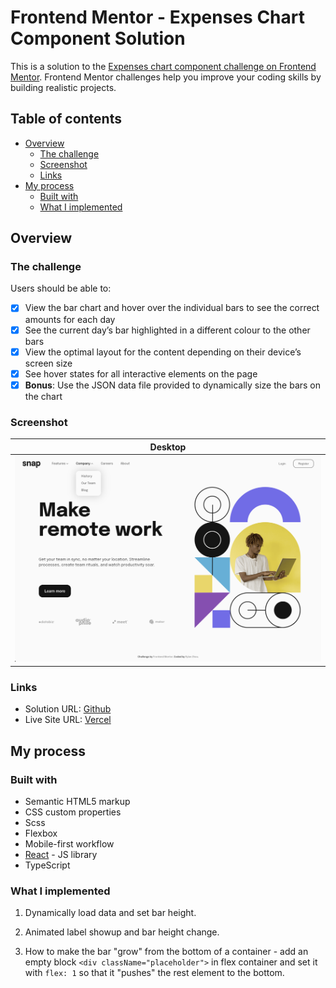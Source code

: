 # Frontend Mentor - Expenses Chart Component Solution

This is a solution to the [Expenses chart component challenge on Frontend Mentor](https://www.frontendmentor.io/challenges/expenses-chart-component-e7yJBUdjwt). Frontend Mentor challenges help you improve your coding skills by building realistic projects.

## Table of contents

- [Overview](#overview)
  - [The challenge](#the-challenge)
  - [Screenshot](#screenshot)
  - [Links](#links)
- [My process](#my-process)
  - [Built with](#built-with)
  - [What I implemented](#what-i-implemented)

## Overview

### The challenge

Users should be able to:

- [x] View the bar chart and hover over the individual bars to see the correct amounts for each day
- [x] See the current day’s bar highlighted in a different colour to the other bars
- [x] View the optimal layout for the content depending on their device’s screen size
- [x] See hover states for all interactive elements on the page
- [x] **Bonus**: Use the JSON data file provided to dynamically size the bars on the chart

### Screenshot

|        Desktop        |
| :-------------------: |
| ![](./screenshot.png) |

### Links

- Solution URL: [Github](https://github.com/RylanZhou/frontend-mentor-expense-chart-component)
- Live Site URL: [Vercel](https://frontend-mentor-expense-chart-component.vercel.app/)

## My process

### Built with

- Semantic HTML5 markup
- CSS custom properties
- Scss
- Flexbox
- Mobile-first workflow
- [React](https://reactjs.org/) - JS library
- TypeScript

### What I implemented

1. Dynamically load data and set bar height.

2. Animated label showup and bar height change.

3. How to make the bar "grow" from the bottom of a container - add an empty block `<div className="placeholder">` in flex container and set it with `flex: 1` so that it "pushes" the rest element to the bottom.
